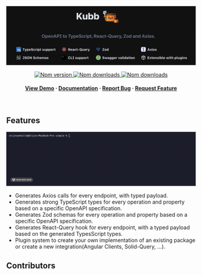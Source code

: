 <div align="center">

  <img src="assets/banner.png" alt="logo"  height="auto" />

  <!-- <h1>Kubb</h1>

  <p>
   OpenAPI to TypeScript, React-Query, Zod and Axios. 
  </p> -->


<!-- Badges -->
<p>
 <a href="https://www.npmjs.com/package/@kubb/core">
  <img alt="Npm version" src="https://img.shields.io/npm/v/@kubb/core?style=for-the-badge"/>
</a>

<a href="https://www.npmjs.com/package/@kubb/core">
  <img alt="Npm downloads" src="https://img.shields.io/bundlephobia/min/@kubb/core?style=for-the-badge"/>
</a>

<a href="https://www.npmjs.com/package/@kubb/core">
  <img alt="Npm downloads" src="https://img.shields.io/npm/dm/@kubb/core?style=for-the-badge"/>
</a>
</p>
   
<h4>
    <a href="https://codesandbox.io/s/github/kubb-project/kubb/tree/main/examples/simple">View Demo</a>
  <span> · </span>
    <a href="https://kubb.dev/" target="_blank">Documentation</a>
  <span> · </span>
    <a href="https://github.com/kubb-project/kubb/issues/">Report Bug</a>
  <span> · </span>
    <a href="https://github.com/kubb-project/kubb/issues/">Request Feature</a>
  </h4>
</div>

<br />

## Features

<img src="assets/kubb-generate.gif" alt="generate gif"  height="auto" />

* Generates Axios calls for every endpoint, with typed payload.
* Generates strong TypeScript types for every operation and property based on a specific OpenAPI specification.
* Generates Zod schemas for every operation and property based on a specific OpenAPI specification.
* Generates React-Query hook for every endpoint, with a typed payload based on the generated TypesScript types.
* Plugin system to create your own implementation of an existing package or create a new integration(Angular Clients, Solid-Query, ...). 

<!-- About the Project 
## :star2: About the Project

<div align="center"> 
  <img src="assets/screenshot.jpg" alt="screenshot" />
</div>
-->

## Contributors

<!-- ALL-CONTRIBUTORS-LIST:START - Do not remove or modify this section -->
<!-- prettier-ignore-start -->
<!-- markdownlint-disable -->

<!-- markdownlint-restore -->
<!-- prettier-ignore-end -->

<!-- ALL-CONTRIBUTORS-LIST:END -->

